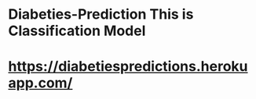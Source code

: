 # Diabeties-Prediction This is Classification Model

# https://diabetiespredictions.herokuapp.com/ 

